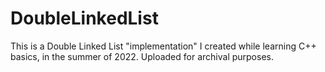 # DoubleLinkedList
This is a Double Linked List "implementation" I created while learning C++ basics, in 
the summer of 2022. Uploaded for archival purposes.
